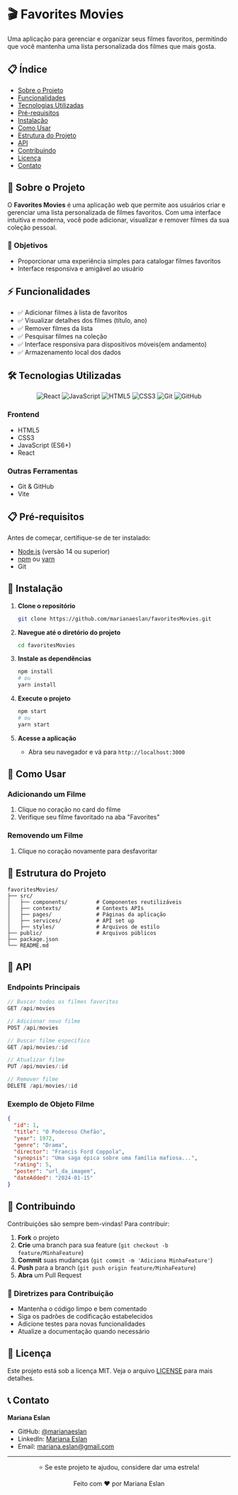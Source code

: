 # 🎬 Favorites Movies

Uma aplicação para gerenciar e organizar seus filmes favoritos, permitindo que você mantenha uma lista personalizada dos filmes que mais gosta.

## 📋 Índice

- [Sobre o Projeto](#sobre-o-projeto)
- [Funcionalidades](#funcionalidades)
- [Tecnologias Utilizadas](#tecnologias-utilizadas)
- [Pré-requisitos](#pré-requisitos)
- [Instalação](#instalação)
- [Como Usar](#como-usar)
- [Estrutura do Projeto](#estrutura-do-projeto)
- [API](#api)
- [Contribuindo](#contribuindo)
- [Licença](#licença)
- [Contato](#contato)

## 📖 Sobre o Projeto

O **Favorites Movies** é uma aplicação web que permite aos usuários criar e gerenciar uma lista personalizada de filmes favoritos. Com uma interface intuitiva e moderna, você pode adicionar, visualizar e remover filmes da sua coleção pessoal.

### 🎯 Objetivos

- Proporcionar uma experiência simples para catalogar filmes favoritos
- Interface responsiva e amigável ao usuário

## ⚡ Funcionalidades

- ✅ Adicionar filmes à lista de favoritos
- ✅ Visualizar detalhes dos filmes (título, ano)
- ✅ Remover filmes da lista
- ✅ Pesquisar filmes na coleção
- ✅ Interface responsiva para dispositivos móveis(em andamento)
- ✅ Armazenamento local dos dados

## 🛠 Tecnologias Utilizadas

<div align="center">
  <img src="https://img.shields.io/badge/React-20232A?style=for-the-badge&logo=react&logoColor=61DAFB" alt="React"/>
  <img src="https://img.shields.io/badge/JavaScript-F7DF1E?style=for-the-badge&logo=javascript&logoColor=black" alt="JavaScript"/>
  <img src="https://img.shields.io/badge/HTML5-E34F26?style=for-the-badge&logo=html5&logoColor=white" alt="HTML5"/>
  <img src="https://img.shields.io/badge/CSS3-1572B6?style=for-the-badge&logo=css3&logoColor=white" alt="CSS3"/>
  <img src="https://img.shields.io/badge/Git-F05032?style=for-the-badge&logo=git&logoColor=white" alt="Git"/>
  <img src="https://img.shields.io/badge/GitHub-100000?style=for-the-badge&logo=github&logoColor=white" alt="GitHub"/>
</div>

### Frontend
- HTML5
- CSS3
- JavaScript (ES6+)
- React


### Outras Ferramentas
- Git & GitHub
- Vite

## 📋 Pré-requisitos

Antes de começar, certifique-se de ter instalado:

- [Node.js](https://nodejs.org/) (versão 14 ou superior)
- [npm](https://www.npmjs.com/) ou [yarn](https://yarnpkg.com/)
- Git

## 🔧 Instalação

1. **Clone o repositório**
   ```bash
   git clone https://github.com/marianaeslan/favoritesMovies.git
   ```

2. **Navegue até o diretório do projeto**
   ```bash
   cd favoritesMovies
   ```

3. **Instale as dependências**
   ```bash
   npm install
   # ou
   yarn install
   ```

4. **Execute o projeto**
   ```bash
   npm start
   # ou
   yarn start
   ```

5. **Acesse a aplicação**
   - Abra seu navegador e vá para `http://localhost:3000`

## 🚀 Como Usar

### Adicionando um Filme

1. Clique no coração no card do filme 
2. Verifique seu filme favoritado na aba "Favorites"

### Removendo um Filme

1. Clique no coração novamente para desfavoritar
   
## 📁 Estrutura do Projeto

```
favoritesMovies/
├── src/
│   ├── components/         # Componentes reutilizáveis
│   ├── contexts/           # Contexts APIs
│   ├── pages/              # Páginas da aplicação
│   ├── services/           # API set up
│   ├── styles/             # Arquivos de estilo
├── public/                 # Arquivos públicos
├── package.json
└── README.md
```

## 🔌 API

### Endpoints Principais

```javascript
// Buscar todos os filmes favoritos
GET /api/movies

// Adicionar novo filme
POST /api/movies

// Buscar filme específico
GET /api/movies/:id

// Atualizar filme
PUT /api/movies/:id

// Remover filme
DELETE /api/movies/:id
```

### Exemplo de Objeto Filme

```json
{
  "id": 1,
  "title": "O Poderoso Chefão",
  "year": 1972,
  "genre": "Drama",
  "director": "Francis Ford Coppola",
  "synopsis": "Uma saga épica sobre uma família mafiosa...",
  "rating": 5,
  "poster": "url_da_imagem",
  "dateAdded": "2024-01-15"
}
```

## 🤝 Contribuindo

Contribuições são sempre bem-vindas! Para contribuir:

1. **Fork** o projeto
2. **Crie** uma branch para sua feature (`git checkout -b feature/MinhaFeature`)
3. **Commit** suas mudanças (`git commit -m 'Adiciona MinhaFeature'`)
4. **Push** para a branch (`git push origin feature/MinhaFeature`)
5. **Abra** um Pull Request

### 📝 Diretrizes para Contribuição

- Mantenha o código limpo e bem comentado
- Siga os padrões de codificação estabelecidos
- Adicione testes para novas funcionalidades
- Atualize a documentação quando necessário

## 📝 Licença

Este projeto está sob a licença MIT. Veja o arquivo [LICENSE](LICENSE) para mais detalhes.

## 📞 Contato

**Mariana Eslan**
- GitHub: [@marianaeslan](https://github.com/marianaeslan)
- LinkedIn: [Mariana Eslan](https://linkedin.com/in/marianaeslan)
- Email: mariana.eslan@gmail.com

---

<div align="center">
  <p>⭐ Se este projeto te ajudou, considere dar uma estrela!</p>
  <p>Feito com ❤️ por Mariana Eslan</p>
</div>
